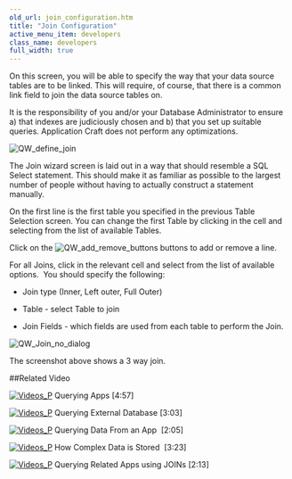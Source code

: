 ```yaml
---
old_url: join_configuration.htm
title: "Join Configuration"
active_menu_item: developers
class_name: developers
full_width: true
---
```



On this screen, you will be able to specify the way that your data source tables are to be linked. This will require, of course, that there is a common link field to join the data source tables on.

It is the responsibility of you and/or your Database Administrator to ensure a) that indexes are judiciously chosen and b) that you set up suitable queries. Application Craft does not perform any optimizations.

![QW\_define\_join](/img/docs/qw_define_join.zoom63.png)

The Join wizard screen is laid out in a way that should resemble a SQL Select statement. This should make it as familiar as possible to the largest number of people without having to actually construct a statement manually.

On the first line is the first table you specified in the previous Table Selection screen. You can change the first Table by clicking in the cell and selecting from the list of available Tables.

Click on the ![QW\_add\_remove\_buttons](/img/docs/qw_add_remove_buttons.png) buttons to add or remove a line.

For all Joins, click in the relevant cell and select from the list of available options.  You should specify the following:

 - Join type (Inner, Left outer, Full Outer)

 - Table - select Table to join

 - Join Fields - which fields are used from each table to perform the Join.

![QW\_Join\_no\_dialog](/img/docs/qw_join_no_dialog.zoom57.png)

The screenshot above shows a 3 way join.

##Related Video

[![Videos\_P](/img/docs/videos_p.png)](http://www.youtube.com/v/N-sBju6KMFE?autoplay=1&hd=1&fs=1&showsearch=0&rel=0&) Querying Apps [4:57]

[![Videos\_P](/img/docs/videos_p.png)](http://www.youtube.com/v/wxbd6ugLxa0?autoplay=1&hd=1&fs=1&showsearch=0&rel=0&) Querying External Database [3:03]

[![Videos\_P](/img/docs/videos_p.png)](http://www.youtube.com/v/Jlsh8jhSOg0?autoplay=1&hd=1&fs=1&showsearch=0&rel=0&) Querying Data From an App  [2:05]

[![Videos\_P](/img/docs/videos_p.png)](http://www.youtube.com/v/larvYYDbvf0?autoplay=1&hd=1&fs=1&showsearch=0&rel=0&) How Complex Data is Stored  [3:23]

[![Videos\_P](/img/docs/videos_p.png)](http://www.youtube.com/v/0ZCUI-zNS-o?autoplay=1&hd=1&fs=1&showsearch=0&rel=0&) Querying Related Apps using JOINs [2:13]

